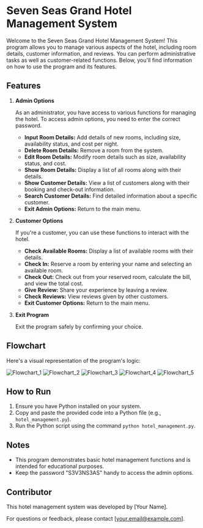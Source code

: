 # Seven Seas Grand Hotel Management System

Welcome to the Seven Seas Grand Hotel Management System! This program allows you to manage various aspects of the hotel, including room details, customer information, and reviews. You can perform administrative tasks as well as customer-related functions. Below, you'll find information on how to use the program and its features.

## Features

1. **Admin Options**

   As an administrator, you have access to various functions for managing the hotel. To access admin options, you need to enter the correct password.

   - **Input Room Details:** Add details of new rooms, including size, availability status, and cost per night.
   - **Delete Room Details:** Remove a room from the system.
   - **Edit Room Details:** Modify room details such as size, availability status, and cost.
   - **Show Room Details:** Display a list of all rooms along with their details.
   - **Show Customer Details:** View a list of customers along with their booking and check-out information.
   - **Search Customer Details:** Find detailed information about a specific customer.
   - **Exit Admin Options:** Return to the main menu.

2. **Customer Options**

   If you're a customer, you can use these functions to interact with the hotel.

   - **Check Available Rooms:** Display a list of available rooms with their details.
   - **Check In:** Reserve a room by entering your name and selecting an available room.
   - **Check Out:** Check out from your reserved room, calculate the bill, and view the total cost.
   - **Give Review:** Share your experience by leaving a review.
   - **Check Reviews:** View reviews given by other customers.
   - **Exit Customer Options:** Return to the main menu.

3. **Exit Program**

   Exit the program safely by confirming your choice.

## Flowchart

Here's a visual representation of the program's logic:

![Flowchart_1](assets\1.JPG)
![Flowchart_2](assets\2.JPG)
![Flowchart_3](assets\3.JPG)
![Flowchart_4](assets\4.JPG)
![Flowchart_5](assets\5.JPG)

## How to Run

1. Ensure you have Python installed on your system.
2. Copy and paste the provided code into a Python file (e.g., `hotel_management.py`).
3. Run the Python script using the command `python hotel_management.py`.

## Notes

- This program demonstrates basic hotel management functions and is intended for educational purposes.
- Keep the password "S3V3NS3AS" handy to access the admin options.

## Contributor

This hotel management system was developed by [Your Name].

For questions or feedback, please contact [your.email@example.com].
